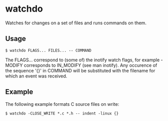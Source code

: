 # watchdo
Watches for changes on a set of files and runs commands on them.

## Usage
```
$ watchdo FLAGS... FILES... -- COMMAND
```
The FLAGS... correspond to (some of) the inotify watch flags, for example
-MODIFY corresponds to IN_MODIFY (see man inotify). Any occurence of the
sequence '{}' in COMMAND will be substituted with the filename for which an
event was received.

## Example
The following example formats C source files on write:
```
$ watchdo -CLOSE_WRITE *.c *.h -- indent -linux {}
```
